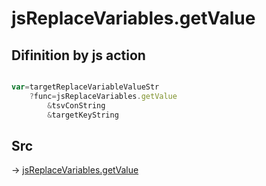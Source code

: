 # jsReplaceVariables.getValue

## Difinition by js action

```js.js

var=targetReplaceVariableValueStr
	?func=jsReplaceVariables.getValue
		&tsvConString
		&targetKeyString
```

## Src

-> [jsReplaceVariables.getValue](https://github.com/puutaro/CommandClick/blob/master/app/src/main/java/com/puutaro/commandclick/fragment_lib/terminal_fragment/js_interface/edit/JsReplaceVariables.kt#L23)


